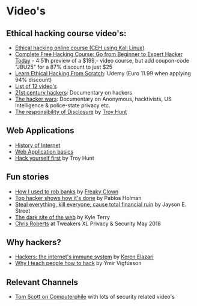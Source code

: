 # Video's

## Ethical hacking course video's:

* [Ethical hacking online course (CEH using Kali Linux)](https://www.youtube.com/playlist?list=PL_pOCSwlf9XkyacNSmF5ZtjeMeP4ap8KI)
* [Complete Free Hacking Course: Go from Beginner to Expert Hacker Today](https://www.youtube.com/watch?v=7nF2BAfWUEg) - 4:51h preview of a $199,- video course, but add coupon-code "JBU25" for a 87% discount to just $25
* [Learn Ethical Hacking From Scratch](https://www.udemy.com/learn-ethical-hacking-from-scratch/?siteID=Fh5UMknfYAU-BDE1hskMrSipfOtU44evZQ&LSNPUBID=Fh5UMknfYAU): Udemy (Euro 11.99 when applying 94% discount)
* [List of 12 video's](https://medium.com/quick-code/the-best-ethical-hacking-video-tutorials-for-everyone-e0cbd465b03c)
* [21st century hackers](https://www.youtube.com/watch?v=koi54cPRlhQ): Documentary on hackers
* [The hacker wars](https://www.youtube.com/watch?v=ku9edEKvGuY&): Documentary on Anonymous, hacktivists, US Intelligence & police-state privacy etc.
* [The responsibility of Disclosure](https://www.youtube.com/watch?v=wBP73MuMXI0) by [Troy Hunt](https://twitter.com/TroyHunt)


## Web Applications
* [History of Internet](https://www.youtube.com/watch?v=9hIQjrMHTv4) 
* [Web Application basics](web-app-basics.md)
* [Hack yourself first](https://www.pluralsight.com/courses/hack-yourself-first) by Troy Hunt

## Fun stories
* [How I used to rob banks](https://www.youtube.com/watch?v=mDdRGlSW9Ro) by [Freaky Clown](https://twitter.com/__freakyclown__)
* [Top hacker shows how it's done](https://www.youtube.com/watch?v=hqKafI7Amd8) by Pablos Holman
* [Steal everything, kill everyone, cause total financial ruin](https://www.youtube.com/watch?v=JsVtHqICeKE) by Jayson E. Street
* [The dark site of the web](https://www.youtube.com/watch?v=HfuZJVpNWR4) by Kyle Terry
* [Chris Roberts](https://www.youtube.com/watch?v=PMP9TKrQBKQ) at Tweakers XL Privacy & Security May 2018

## Why hackers?
* [Hackers: the internet's immune system](https://www.youtube.com/watch?v=erCAp_Bd0AQ) by [Keren Elazari](https://twitter.com/k3r3n3)
* [Why I teach people how to hack](https://www.youtube.com/watch?v=KwJyKmCbOws) by Ýmir Vigfússon

## Relevant Channels
* [Tom Scott on Computerphile](https://www.youtube.com/playlist?list=PLzH6n4zXuckqmf_xUcvU5caZVoctP2ehL) with lots of security related video's
